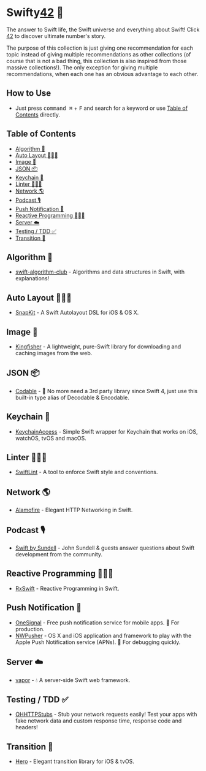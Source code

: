 # Swifty[42](https://www.independent.co.uk/life-style/history/42-the-answer-to-life-the-universe-and-everything-2205734.html) 🔮
The answer to Swift life, the Swift universe and everything about Swift! Click [42](https://www.independent.co.uk/life-style/history/42-the-answer-to-life-the-universe-and-everything-2205734.html) to discover ultimate number's story.

The purpose of this collection is just giving one recommendation for each topic instead of giving multiple recommendations as other collections (of course that is not a bad thing, this collection is also inspired from those massive collections!). The only exception for giving multiple recommendations, when each one has an obvious advantage to each other.

## How to Use
- Just press <kbd>command ⌘</kbd> + <kbd>F</kbd> and search for a keyword or use [Table of Contents](#table-of-contents) directly.

## Table of Contents
- [Algorithm 🎯](#algorithm-)
- [Auto Layout 👨🏻‍🎨](#auto-layout-)
- [Image 🌃](#image-)
- [JSON 📦](#json-)
- [Keychain 🔑](#keychain-)
- [Linter 👩🏻‍🏫](#linter-)
- [Network 🌎](#network-)
- [Podcast 🎙](#podcast-)
- [Push Notification 💬](#push-notification-)
- [Reactive Programming 👨🏽‍🔬](#reactive-programming-)
- [Server ☁️](#server-%EF%B8%8F)
- [Testing / TDD ✅](#testing--tdd-)
- [Transition 💫](#transition-)

## Algorithm 🎯
- [swift-algorithm-club](https://github.com/raywenderlich/swift-algorithm-club) - Algorithms and data structures in Swift, with explanations!

## Auto Layout 👨🏻‍🎨
- [SnapKit](https://github.com/SnapKit/SnapKit) - A Swift Autolayout DSL for iOS & OS X.

## Image 🌃
- [Kingfisher](https://github.com/onevcat/Kingfisher) - A lightweight, pure-Swift library for downloading and caching images from the web.

## JSON 📦
- [Codable](https://www.raywenderlich.com/382-encoding-decoding-and-serialization-in-swift-4) - 🔮 No more need a 3rd party library since Swift 4, just use this built-in type alias of Decodable & Encodable.

## Keychain 🔑
- [KeychainAccess](https://github.com/kishikawakatsumi/KeychainAccess) - Simple Swift wrapper for Keychain that works on iOS, watchOS, tvOS and macOS.

## Linter 👩🏻‍🏫
- [SwiftLint](https://github.com/realm/SwiftLint) - A tool to enforce Swift style and conventions.

## Network 🌎
- [Alamofire](https://github.com/Alamofire/Alamofire) - Elegant HTTP Networking in Swift.

## Podcast 🎙
- [Swift by Sundell](https://itunes.apple.com/us/podcast/swift-by-sundell/id1267161825?mt=2) - John Sundell & guests answer questions about Swift development from the community.

## Reactive Programming 👨🏽‍🔬
- [RxSwift](https://github.com/ReactiveX/RxSwift) - Reactive Programming in Swift.

## Push Notification 💬
- [OneSignal](https://onesignal.com) - Free push notification service for mobile apps. 🔮 For production.
- [NWPusher](https://github.com/noodlewerk/NWPusher) - OS X and iOS application and framework to play with the Apple Push Notification service (APNs). 🔮 For debugging quickly.

## Server ☁️
- [vapor](https://github.com/vapor/vapor) - 💧 A server-side Swift web framework.

## Testing / TDD ✅
- [OHHTTPStubs](https://github.com/AliSoftware/OHHTTPStubs) - Stub your network requests easily! Test your apps with fake network data and custom response time, response code and headers!

## Transition 💫
- [Hero](https://github.com/HeroTransitions/Hero) - Elegant transition library for iOS & tvOS.
